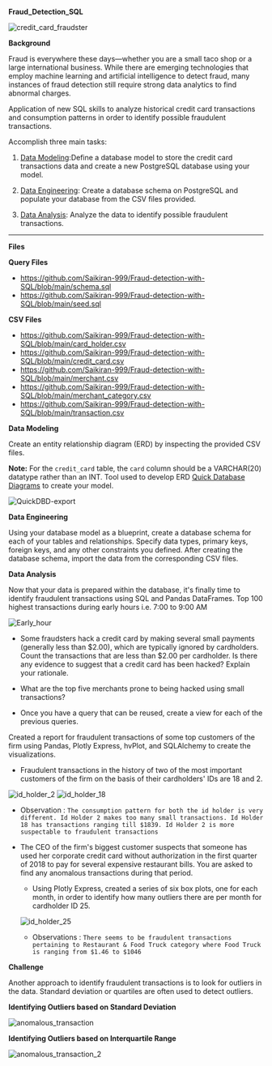 **Fraud_Detection_SQL**

![credit_card_fraudster](https://github.com/Saikiran-999/Fraud-detection-with-SQL/assets/157275002/c694b90b-bd36-49a6-a358-161a6a076cfd)


**Background**

Fraud is everywhere these days—whether you are a small taco shop or a large international business. While there are emerging technologies that employ machine learning and artificial intelligence to detect fraud, many instances of fraud detection still require strong data analytics to find abnormal charges.

Application of new SQL skills to analyze historical credit card transactions and consumption patterns in order to identify possible fraudulent transactions.

Accomplish three main tasks:

1. [Data Modeling](#Data-Modeling):Define a database model to store the credit card transactions data and create a new PostgreSQL database using your model.

2. [Data Engineering](#Data-Engineering): Create a database schema on PostgreSQL and populate your database from the CSV files provided.

3. [Data Analysis](#Data-Analysis): Analyze the data to identify possible fraudulent transactions.

---

 **Files**

**Query Files**

* https://github.com/Saikiran-999/Fraud-detection-with-SQL/blob/main/schema.sql
* https://github.com/Saikiran-999/Fraud-detection-with-SQL/blob/main/seed.sql

**CSV Files**

- https://github.com/Saikiran-999/Fraud-detection-with-SQL/blob/main/card_holder.csv
- https://github.com/Saikiran-999/Fraud-detection-with-SQL/blob/main/credit_card.csv
- https://github.com/Saikiran-999/Fraud-detection-with-SQL/blob/main/merchant.csv
- https://github.com/Saikiran-999/Fraud-detection-with-SQL/blob/main/merchant_category.csv
- https://github.com/Saikiran-999/Fraud-detection-with-SQL/blob/main/transaction.csv


 **Data Modeling**

Create an entity relationship diagram (ERD) by inspecting the provided CSV files.

**Note:** For the `credit_card` table, the `card` column should be a VARCHAR(20) datatype rather than an INT.
Tool used to develop ERD [Quick Database Diagrams](https://app.quickdatabasediagrams.com/#/) to create your model.

![QuickDBD-export](https://github.com/Saikiran-999/Fraud-detection-with-SQL/assets/157275002/8ddfaada-a771-4b6f-b3a8-6a336afe5977)


 **Data Engineering**

Using your database model as a blueprint, create a database schema for each of your tables and relationships. Specify data types, primary keys, foreign keys, and any other constraints you defined. After creating the database schema, import the data from the corresponding CSV files.


**Data Analysis**

Now that your data is prepared within the database, it's finally time to identify fraudulent transactions using SQL and Pandas DataFrames. Top 100 highest transactions during early hours i.e. 7:00 to 9:00 AM

 ![Early_hour](https://github.com/Saikiran-999/Fraud-detection-with-SQL/assets/157275002/c39c7345-14e6-4dcf-a530-4180025252de)


* Some fraudsters hack a credit card by making several small payments (generally less than $2.00), which are typically ignored by cardholders. Count the transactions that are less than $2.00 per cardholder. Is there any evidence to suggest that a credit card has been hacked? Explain your rationale.

* What are the top five merchants prone to being hacked using small transactions?

* Once you have a query that can be reused, create a view for each of the previous queries.

Created a report for fraudulent transactions of some top customers of the firm using Pandas, Plotly Express, hvPlot, and SQLAlchemy to create the visualizations.

* Fraudulent transactions in the history of two of the most important customers of the firm on the basis of their cardholders' IDs are 18 and 2.

![id_holder_2](https://github.com/Saikiran-999/Fraud-detection-with-SQL/assets/157275002/a07f89a1-d775-4033-b0a2-435a51fc4f4f)
![id_holder_18](https://github.com/Saikiran-999/Fraud-detection-with-SQL/assets/157275002/4b8ed6d0-59cd-460a-a022-f0b96d361bc9)

  
  * Observation : `The consumption pattern for both the id holder is very different. Id Holder 2 makes too many small transactions. Id Holder 18 has transactions ranging till $1839. Id Holder 2 is more suspectable to fraudulent transactions`

* The CEO of the firm's biggest customer suspects that someone has used her corporate credit card without authorization in the first quarter of 2018 to pay for several expensive restaurant bills. You are asked to find any anomalous transactions during that period.

  * Using Plotly Express, created a series of six box plots, one for each month, in order to identify how many outliers there are per month for cardholder ID 25.
  
  ![id_holder_25](https://github.com/Saikiran-999/Fraud-detection-with-SQL/assets/157275002/be711c5d-a3ee-489d-8d00-db0648c6c85d)

  * Observations : `There seems to be fraudulent transactions pertaining to Restaurant & Food Truck category where Food Truck is ranging from $1.46 to $1046`


 **Challenge**

Another approach to identify fraudulent transactions is to look for outliers in the data. Standard deviation or quartiles are often used to detect outliers.

 **Identifying Outliers based on Standard Deviation**

![anomalous_transaction](https://github.com/Saikiran-999/Fraud-detection-with-SQL/assets/157275002/e4bd4298-b18b-4f67-8b26-0c44915788ef)

**Identifying Outliers based on Interquartile Range**

![anomalous_transaction_2](https://github.com/Saikiran-999/Fraud-detection-with-SQL/assets/157275002/a56c903a-680e-42fc-b1ab-155d30cf649d)

